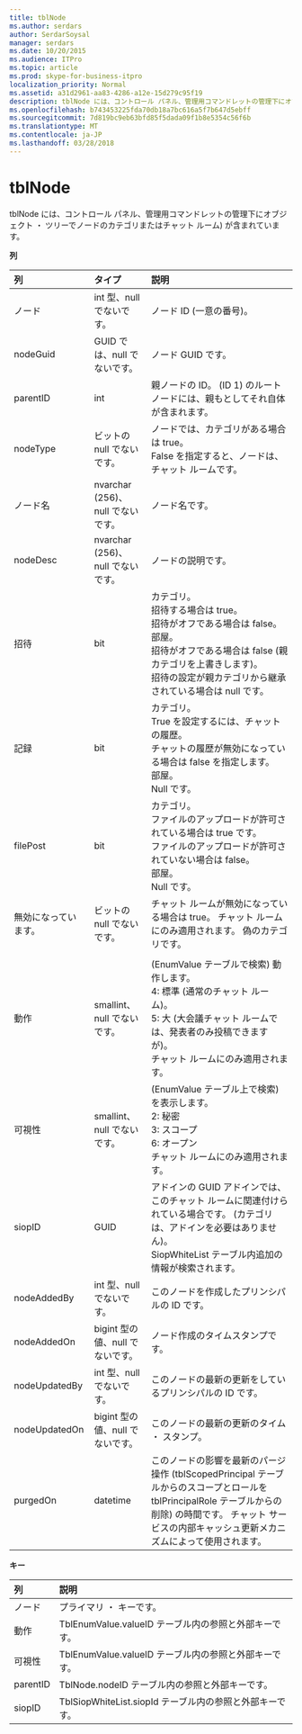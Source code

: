 ```yaml
---
title: tblNode
ms.author: serdars
author: SerdarSoysal
manager: serdars
ms.date: 10/20/2015
ms.audience: ITPro
ms.topic: article
ms.prod: skype-for-business-itpro
localization_priority: Normal
ms.assetid: a31d2961-aa83-4286-a12e-15d279c95f19
description: tblNode には、コントロール パネル、管理用コマンドレットの管理下にオブジェクト ・ ツリーでノードのカテゴリまたはチャット ルーム) が含まれています。
ms.openlocfilehash: b743453225fda70db18a7bc616a5f7b647d5ebff
ms.sourcegitcommit: 7d819bc9eb63bfd85f5dada09f1b8e5354c56f6b
ms.translationtype: MT
ms.contentlocale: ja-JP
ms.lasthandoff: 03/28/2018
---
```

# <a name="tblnode"></a>tblNode
 
tblNode には、コントロール パネル、管理用コマンドレットの管理下にオブジェクト ・ ツリーでノードのカテゴリまたはチャット ルーム) が含まれています。
  
**列**

|**列**|**タイプ**|**説明**|
|:-----|:-----|:-----|
|ノード  <br/> |int 型、null でないです。  <br/> |ノード ID (一意の番号)。  <br/> |
|nodeGuid  <br/> |GUID では、null でないです。  <br/> |ノード GUID です。  <br/> |
|parentID  <br/> |int  <br/> |親ノードの ID。 (ID 1) のルート ノードには、親もとしてそれ自体が含まれます。  <br/> |
|nodeType  <br/> |ビットの null でないです。  <br/> |ノードでは、カテゴリがある場合は true。  <br/> False を指定すると、ノードは、チャット ルームです。  <br/> |
|ノード名  <br/> |nvarchar (256)、null でないです。  <br/> |ノード名です。  <br/> |
|nodeDesc  <br/> |nvarchar (256)、null でないです。  <br/> |ノードの説明です。  <br/> |
|招待  <br/> |bit  <br/> | カテゴリ。 <br/>  招待する場合は true。 <br/>  招待がオフである場合は false。 <br/>  部屋。 <br/>  招待がオフである場合は false (親カテゴリを上書きします)。 <br/>  招待の設定が親カテゴリから継承されている場合は null です。 <br/> |
|記録  <br/> |bit  <br/> | カテゴリ。 <br/>  True を設定するには、チャットの履歴。 <br/>  チャットの履歴が無効になっている場合は false を指定します。 <br/>  部屋。 <br/>  Null です。 <br/> |
|filePost  <br/> |bit  <br/> | カテゴリ。 <br/>  ファイルのアップロードが許可されている場合は true です。 <br/>  ファイルのアップロードが許可されていない場合は false。 <br/>  部屋。 <br/>  Null です。 <br/> |
|無効になっています。  <br/> |ビットの null でないです。  <br/> |チャット ルームが無効になっている場合は true。 チャット ルームにのみ適用されます。 偽のカテゴリです。  <br/> |
|||
|動作  <br/> |smallint、null でないです。  <br/> | (EnumValue テーブルで検索) 動作します。 <br/>  4: 標準 (通常のチャット ルーム)。 <br/>  5: 大 (大会議チャット ルームでは、発表者のみ投稿できますが)。 <br/>  チャット ルームにのみ適用されます。 <br/> |
|可視性  <br/> |smallint、null でないです。  <br/> | (EnumValue テーブル上で検索) を表示します。 <br/>  2: 秘密 <br/>  3: スコープ <br/>  6: オープン <br/>  チャット ルームにのみ適用されます。 <br/> |
|siopID  <br/> |GUID  <br/> |アドインの GUID アドインでは、このチャット ルームに関連付けられている場合です。 (カテゴリは、アドインを必要はありません)。  <br/> SiopWhiteList テーブル内追加の情報が検索されます。  <br/> |
|nodeAddedBy  <br/> |int 型、null でないです。  <br/> |このノードを作成したプリンシパルの ID です。  <br/> |
|nodeAddedOn  <br/> |bigint 型の値、null でないです。  <br/> |ノード作成のタイムスタンプです。  <br/> |
|nodeUpdatedBy  <br/> |int 型、null でないです。  <br/> |このノードの最新の更新をしているプリンシパルの ID です。  <br/> |
|nodeUpdatedOn  <br/> |bigint 型の値、null でないです。  <br/> |このノードの最新の更新のタイム ・ スタンプ。  <br/> |
|purgedOn  <br/> |datetime  <br/> |このノードの影響を最新のパージ操作 (tblScopedPrincipal テーブルからのスコープとロールを tblPrincipalRole テーブルからの削除) の時間です。 チャット サービスの内部キャッシュ更新メカニズムによって使用されます。  <br/> |
   
**キー**

|**列**|**説明**|
|:-----|:-----|
|ノード  <br/> |プライマリ ・ キーです。  <br/> |
|動作  <br/> |TblEnumValue.valueID テーブル内の参照と外部キーです。  <br/> |
|可視性  <br/> |TblEnumValue.valueID テーブル内の参照と外部キーです。  <br/> |
|parentID  <br/> |TblNode.nodeID テーブル内の参照と外部キーです。  <br/> |
|siopID  <br/> |TblSiopWhiteList.siopId テーブル内の参照と外部キーです。  <br/> |
   

